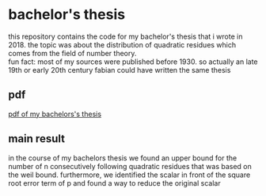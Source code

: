 # bachelor's thesis
this repository contains the code for my bachelor's thesis that i wrote in 2018. the topic was about the distribution of quadratic residues which comes from the field of number theory. \
fun fact: most of my sources were published before 1930. so actually an late 19th or early 20th century fabian could have written the same thesis


## pdf
[pdf of my bachelors's thesis](bachelors_thesis.pdf)

<!-- ## acknowledgements -->
<!-- // ## introduction -->
## main result
in the course of my bachelors thesis we found an upper bound for the number of n consecutively following quadratic residues that was based on the weil bound. furthermore, we identified the scalar in front of the square root error term of p and found a way to reduce the original scalar 
<!-- ## conclusion -->
